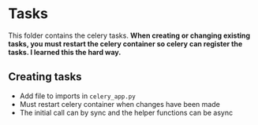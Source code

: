 # Tasks

This folder contains the celery tasks. **When creating or changing existing tasks, you must restart the celery container so celery can register the tasks. I learned this the hard way.**

## Creating tasks

- Add file to imports in `celery_app.py`
- Must restart celery container when changes have been made
- The initial call can by sync and the helper functions can be async